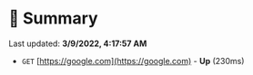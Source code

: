 # 📖 Summary
Last updated: **3/9/2022, 4:17:57 AM**

- `GET` [https://google.com](https://google.com) - **Up** (230ms)
